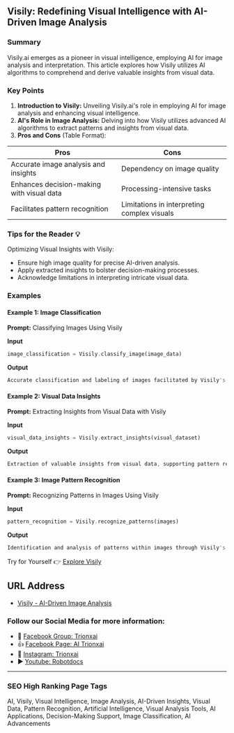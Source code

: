 ## Visily: Redefining Visual Intelligence with AI-Driven Image Analysis

### Summary
Visily.ai emerges as a pioneer in visual intelligence, employing AI for image analysis and interpretation. This article explores how Visily utilizes AI algorithms to comprehend and derive valuable insights from visual data.

### Key Points

1. **Introduction to Visily:** Unveiling Visily.ai's role in employing AI for image analysis and enhancing visual intelligence.
2. **AI's Role in Image Analysis:** Delving into how Visily utilizes advanced AI algorithms to extract patterns and insights from visual data.
3. **Pros and Cons** (Table Format):

| Pros                                 | Cons                                |
|--------------------------------------|-------------------------------------|
| Accurate image analysis and insights  | Dependency on image quality          |
| Enhances decision-making with visual data | Processing-intensive tasks         |
| Facilitates pattern recognition       | Limitations in interpreting complex visuals |

### Tips for the Reader 💡
Optimizing Visual Insights with Visily:
- Ensure high image quality for precise AI-driven analysis.
- Apply extracted insights to bolster decision-making processes.
- Acknowledge limitations in interpreting intricate visual data.

### Examples

#### Example 1: Image Classification
**Prompt:** Classifying Images Using Visily

**Input**
```dart
image_classification = Visily.classify_image(image_data)
```

**Output**
```dart
Accurate classification and labeling of images facilitated by Visily's AI-powered analysis.
```

#### Example 2: Visual Data Insights
**Prompt:** Extracting Insights from Visual Data with Visily

**Input**
```dart
visual_data_insights = Visily.extract_insights(visual_dataset)
```

**Output**
```dart
Extraction of valuable insights from visual data, supporting pattern recognition and analysis.
```

#### Example 3: Image Pattern Recognition
**Prompt:** Recognizing Patterns in Images Using Visily

**Input**
```dart
pattern_recognition = Visily.recognize_patterns(images)
```

**Output**
```dart
Identification and analysis of patterns within images through Visily's AI algorithms.
```

Try for Yourself 👉 <a href="https://www.visily.ai" target="_blank">Explore Visily</a>

## URL Address
- <a href="https://www.visily.ai" target="_blank">Visily - AI-Driven Image Analysis</a>

### Follow our Social Media for more information:
- 📘 <a href="https://www.facebook.com/groups/trionxai" target="_blank">Facebook Group: Trionxai</a>
- 👍 <a href="https://www.facebook.com/ai.trionxai" target="_blank">Facebook Page: AI Trionxai</a>
- 📸 <a href="https://www.instagram.com/trionxai/" target="_blank">Instagram: Trionxai</a>
- ▶️ <a href="https://www.youtube.com/@robotdocs/" target="_blank">Youtube: Robotdocs</a>

<hr>

### SEO High Ranking Page Tags
AI, Visily, Visual Intelligence, Image Analysis, AI-Driven Insights, Visual Data, Pattern Recognition, Artificial Intelligence, Visual Analysis Tools, AI Applications, Decision-Making Support, Image Classification, AI Advancements